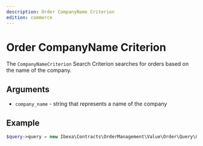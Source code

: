```yaml
---
description: Order CompanyName Criterion
edition: commerce
---
```


# Order CompanyName Criterion

The `CompanyNameCriterion` Search Criterion searches for orders based on the name of the company.

## Arguments

- `company_name` - string that represents a name of the company

## Example

``` php
$query->query = new Ibexa\Contracts\OrderManagement\Value\Order\Query\Criterion\CompanyNameCriterion('IBM');
```
